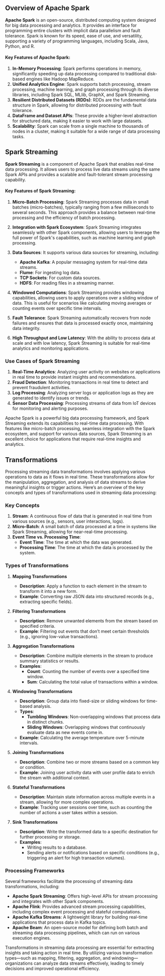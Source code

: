 ## Overview of Apache Spark

**Apache Spark** is an open-source, distributed computing system designed for big data processing and analytics. It provides an interface for programming entire clusters with implicit data parallelism and fault tolerance. Spark is known for its speed, ease of use, and versatility, supporting a variety of programming languages, including Scala, Java, Python, and R.

#### Key Features of Apache Spark:
1. **In-Memory Processing**: Spark performs operations in memory, significantly speeding up data processing compared to traditional disk-based engines like Hadoop MapReduce.
2. **Unified Analytics Engine**: Spark supports batch processing, stream processing, machine learning, and graph processing through its diverse libraries, including Spark SQL, MLlib, GraphX, and Spark Streaming.
3. **Resilient Distributed Datasets (RDDs)**: RDDs are the fundamental data structure in Spark, allowing for distributed processing with fault tolerance.
4. **DataFrame and Dataset APIs**: These provide a higher-level abstraction for structured data, making it easier to work with large datasets.
5. **Scalability**: Spark can scale from a single machine to thousands of nodes in a cluster, making it suitable for a wide range of data processing tasks.

## Spark Streaming

**Spark Streaming** is a component of Apache Spark that enables real-time data processing. It allows users to process live data streams using the same Spark APIs and provides a scalable and fault-tolerant stream processing capability.

#### Key Features of Spark Streaming:

1. **Micro-Batch Processing**: Spark Streaming processes data in small batches (micro-batches), typically ranging from a few milliseconds to several seconds. This approach provides a balance between real-time processing and the efficiency of batch processing.

2. **Integration with Spark Ecosystem**: Spark Streaming integrates seamlessly with other Spark components, allowing users to leverage the full power of Spark's capabilities, such as machine learning and graph processing.

3. **Data Sources**: It supports various data sources for streaming, including:
   - **Apache Kafka**: A popular messaging system for real-time data streams.
   - **Flume**: For ingesting log data.
   - **TCP Sockets**: For custom data sources.
   - **HDFS**: For reading files in a streaming manner.

4. **Windowed Computations**: Spark Streaming provides windowing capabilities, allowing users to apply operations over a sliding window of data. This is useful for scenarios like calculating moving averages or counting events over specific time intervals.

5. **Fault Tolerance**: Spark Streaming automatically recovers from node failures and ensures that data is processed exactly once, maintaining data integrity.

6. **High Throughput and Low Latency**: With the ability to process data at scale and with low latency, Spark Streaming is suitable for real-time analytics and monitoring applications.

### Use Cases of Spark Streaming

1. **Real-Time Analytics**: Analyzing user activity on websites or applications in real time to provide instant insights and recommendations.
2. **Fraud Detection**: Monitoring transactions in real time to detect and prevent fraudulent activities.
3. **Log Processing**: Analyzing server logs or application logs as they are generated to identify issues or trends.
4. **Sensor Data Processing**: Processing streams of data from IoT devices for monitoring and alerting purposes.

Apache Spark is a powerful big data processing framework, and Spark Streaming extends its capabilities to real-time data processing. With features like micro-batch processing, seamless integration with the Spark ecosystem, and support for various data sources, Spark Streaming is an excellent choice for applications that require real-time insights and analytics.

## Transformations
Processing streaming data transformations involves applying various operations to data as it flows in real time. These transformations allow for the manipulation, aggregation, and analysis of data streams to derive meaningful insights or trigger actions. Here’s an overview of the key concepts and types of transformations used in streaming data processing:

### Key Concepts

1. **Stream**: A continuous flow of data that is generated in real time from various sources (e.g., sensors, user interactions, logs).
2. **Micro-Batch**: A small batch of data processed at a time in systems like Spark Streaming, allowing for near-real-time processing.
3. **Event Time vs. Processing Time**:
   - **Event Time**: The time at which the data was generated.
   - **Processing Time**: The time at which the data is processed by the system. 

### Types of Transformations

1. **Mapping Transformations**
   - **Description**: Apply a function to each element in the stream to transform it into a new form.
   - **Example**: Converting raw JSON data into structured records (e.g., extracting specific fields).

2. **Filtering Transformations**
   - **Description**: Remove unwanted elements from the stream based on specified criteria.
   - **Example**: Filtering out events that don’t meet certain thresholds (e.g., ignoring low-value transactions).

3. **Aggregation Transformations**
   - **Description**: Combine multiple elements in the stream to produce summary statistics or results.
   - **Examples**:
     - **Count**: Counting the number of events over a specified time window.
     - **Sum**: Calculating the total value of transactions within a window.

4. **Windowing Transformations**
   - **Description**: Group data into fixed-size or sliding windows for time-based analysis.
   - **Types**:
     - **Tumbling Windows**: Non-overlapping windows that process data in distinct chunks.
     - **Sliding Windows**: Overlapping windows that continuously evaluate data as new events come in.
   - **Example**: Calculating the average temperature over 5-minute intervals.

5. **Joining Transformations**
   - **Description**: Combine two or more streams based on a common key or condition.
   - **Example**: Joining user activity data with user profile data to enrich the stream with additional context.

6. **Stateful Transformations**
   - **Description**: Maintain state information across multiple events in a stream, allowing for more complex operations.
   - **Example**: Tracking user sessions over time, such as counting the number of actions a user takes within a session.

7. **Sink Transformations**
   - **Description**: Write the transformed data to a specific destination for further processing or storage.
   - **Examples**:
     - Writing results to a database.
     - Sending alerts or notifications based on specific conditions (e.g., triggering an alert for high transaction volumes).

### Processing Frameworks

Several frameworks facilitate the processing of streaming data transformations, including:

- **Apache Spark Streaming**: Offers high-level APIs for stream processing and integrates with other Spark components.
- **Apache Flink**: Provides advanced stream processing capabilities, including complex event processing and stateful computations.
- **Apache Kafka Streams**: A lightweight library for building real-time applications that process data in Kafka topics.
- **Apache Beam**: An open-source model for defining both batch and streaming data processing pipelines, which can run on various execution engines.

Transformations in streaming data processing are essential for extracting insights and taking action in real time. By utilizing various transformation types—such as mapping, filtering, aggregation, and windowing—organizations can analyze data streams effectively, leading to timely decisions and improved operational efficiency.
